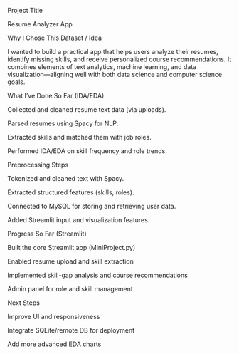 Project Title

Resume Analyzer App

Why I Chose This Dataset / Idea

I wanted to build a practical app that helps users analyze their resumes, identify missing skills, and receive personalized course recommendations. It combines elements of text analytics, machine learning, and data visualization—aligning well with both data science and computer science goals.

What I’ve Done So Far (IDA/EDA)

Collected and cleaned resume text data (via uploads).

Parsed resumes using Spacy for NLP.

Extracted skills and matched them with job roles.

Performed IDA/EDA on skill frequency and role trends.

Preprocessing Steps

Tokenized and cleaned text with Spacy.

Extracted structured features (skills, roles).

Connected to MySQL for storing and retrieving user data.

Added Streamlit input and visualization features.

Progress So Far (Streamlit)

Built the core Streamlit app (MiniProject.py)

Enabled resume upload and skill extraction

Implemented skill-gap analysis and course recommendations

Admin panel for role and skill management

Next Steps

Improve UI and responsiveness

Integrate SQLite/remote DB for deployment

Add more advanced EDA charts
